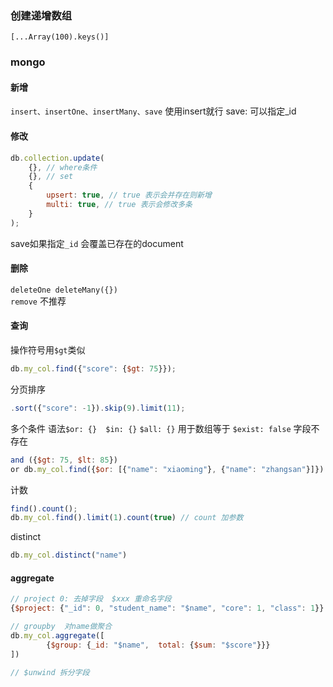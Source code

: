### 创建递增数组
`[...Array(100).keys()]`

### mongo
#### 新增
`insert、insertOne、insertMany、save`
使用insert就行 
save: 可以指定_id

#### 修改
```js
db.collection.update(
    {}, // where条件
    {}, // set
    {
        upsert: true, // true 表示会并存在则新增
        multi: true, // true 表示会修改多条
    }
);
```

save如果指定`_id` 会覆盖已存在的document

#### 删除
`deleteOne deleteMany({})`  
`remove` 不推荐

#### 查询

操作符号用`$gt`类似
```js
db.my_col.find({"score": {$gt: 75}});
```

分页排序
```js
.sort({"score": -1}).skip(9).limit(11);
```

多个条件  语法`$or: {}  $in: {}`
`$all: {}` 用于数组等于
`$exist: false` 字段不存在
```js
and ({$gt: 75, $lt: 85})
or db.my_col.find({$or: [{"name": "xiaoming"}, {"name": "zhangsan"}]})
```

计数
```js
find().count();
db.my_col.find().limit(1).count(true) // count 加参数
```

distinct
```js
db.my_col.distinct("name")
```

#### aggregate
```js
// project 0: 去掉字段  $xxx 重命名字段
{$project: {"_id": 0, "student_name": "$name", "core": 1, "class": 1}}

// groupby  对name做聚合
db.my_col.aggregate([
        {$group: {_id: "$name",  total: {$sum: "$score"}}}
])

// $unwind 拆分字段
```


